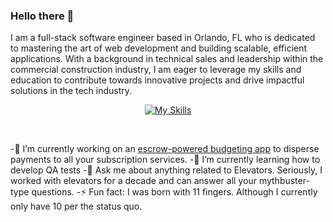 ### Hello there 👋

I am a full-stack software engineer based in Orlando, FL who is dedicated to mastering the art of web development and building scalable, efficient applications. With a background in technical sales and leadership within the commercial construction industry, I am eager to leverage my skills and education to contribute towards innovative projects and drive impactful solutions in the tech industry.

<div align="center">

[![My Skills](https://skillicons.dev/icons?perline=7&i=py,flask,js,react,html,css,materialui,postman,git,github,notion,sqlite,vite,vscode)](https://skillicons.dev)

</div>
&nbsp;

-🔭 I’m currently working on an [escrow-powered budgeting app](https://github.com/sethspr/SubCycle) to disperse payments to all your subscription services. 
-🌱 I’m currently learning how to develop QA tests
-💬 Ask me about anything related to Elevators. Seriously, I worked with elevators for a decade and can answer all your mythbuster-type questions. 
-⚡ Fun fact: I was born with 11 fingers. Although I currently only have 10 per the status quo. 


<!--
**sethspr/sethspr** is a ✨ _special_ ✨ repository because its `README.md` (this file) appears on your GitHub profile.

Here are some ideas to get you started:

- 🔭 I’m currently working on ...
- 🌱 I’m currently learning ...
- 👯 I’m looking to collaborate on ...
- 🤔 I’m looking for help with ...
- 💬 Ask me about ...
- 📫 How to reach me: ...
- 😄 Pronouns: ...
- ⚡ Fun fact: ...
-->
